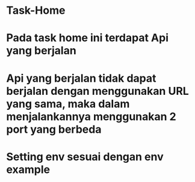 # Task-Home
# Pada task home ini terdapat Api yang berjalan 
# Api yang berjalan tidak dapat berjalan dengan menggunakan URL yang sama, maka dalam menjalankannya menggunakan 2 port yang berbeda
# Setting env sesuai dengan env example
